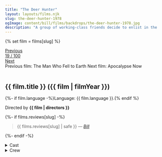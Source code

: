 ```yaml
---
title: "The Deer Hunter"
layout: layouts/films.njk
slug: the-deer-hunter-1978
ogImage: content/bill/films/backdrops/the-deer-hunter-1978.jpg
description: "A group of working-class friends decide to enlist in the Army during the Vietnam War and finds it to be hellish chaos -- not the noble venture they imagined. Before they left, Steven married his pregnant girlfriend -- and Michael and Nick were in love with the same woman. But all three are different men upon their return."
---
```


{% set film = films[slug] %}

<nav class="films">
  <div class="prev">
    <a href="../the-man-who-fell-to-earth-1976"><i class="fa-solid fa-chevron-left fa-xs"></i> Previous</a>
  </div>
  <div>
    <a class="simple" href="../">19 / 100</a>
  </div>
  <div class="next">
    <a href="../apocalypse-now-1979">Next <i class="fa-solid fa-chevron-right fa-xs"></i></a>
  </div>
  <div class="hint">
    <span class="prev-hint">
      <span class="sr-only">Previous film:</span>
      The Man Who Fell to Earth
    </span>
    <span class="next-hint">
      <span class="sr-only">Next film:</span>
      Apocalypse Now
    </span>
  </div>
</nav>

<article class="film slug-the-deer-hunter-1978">
  <div class="backdrop-and-poster">
    <img class="poster" src="../films/posters/{{ slug }}.jpg" alt="">
    <img class="backdrop" src="../films/backdrops/{{ slug }}.jpg" alt="">
  </div>

  <h1>{{ film.title }} ({{ film | filmYear }})</h1>

  <p>
    {%- if film.language -%}Language: {{ film.language }}.{% endif %}
    
  </p>

  <p class="director">
    Directed by <strong>{{ film | directors }}</strong>
  </p>

  {%- if films.reviews[slug] -%}
    <blockquote> 
      {{ films.reviews[slug] | safe }} <em>—&nbsp;<a href="/bill">Bill</a></em>
    </blockquote> 
  {%- endif -%}

  <section class="film-detail">
    <div>
      <details>
        <summary>
          <i class="fa-solid fa-masks-theater"></i>
          Cast
        </summary>
        <ul>
          {%- for cast in film.credits.cast -%}
            <li>
              {{ cast.name }} as <em>{{ cast.character }}</em>
            </li>
          {%- endfor -%}
        </ul>
      </details>
      <details>
        <summary>
          <i class="fa-solid fa-clapperboard"></i>
          Crew
        </summary>
        <ul>
          {%- for crew in film.credits.crew -%}
            <li>
              {{ crew.name }} &mdash; <em>{{ crew.job }}</em>
            </li>
          {%- endfor -%}
        </ul>
      </details>
    </div>
  </section>
</article>
